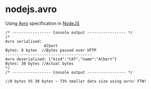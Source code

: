 # nodejs.avro
Using [Avro](https://avro.apache.org/docs/1.8.1/spec.html) specification in [NodeJS](https://nodejs.org/en/)

```
/* ----------------- Console output ----------------- */
/*
Avro serialised:
                 Albert
Bytes: 8 bytes  //Bytes passed over HTTP
--------------------------------------
Avro deserialised: {"kind":"CAT","name":"Albert"}
Bytes: 30 bytes //Actual bytes
*/
/* ----------------- Console output ----------------- */

//8 bytes VS 30 bytes ~ 73% smaller data size using avro! FTW!
```
